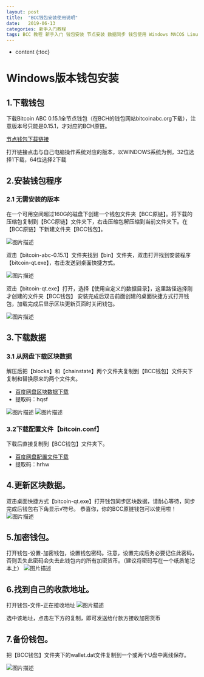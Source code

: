 ```yaml
---
layout: post
title:  "BCC钱包安装使用说明"
date:   2019-06-13
categories: 新手入门教程
tags: BCC 教程 新手入门 钱包安装 节点安装 数据同步 钱包使用 Windows MACOS Linux
---
```


* content
{:toc}

# Windows版本钱包安装
## 1.下载钱包

下载Bitcoin ABC 0.15.1全节点钱包（在BCH的钱包网站bitcoinabc.org下载），注意版本号只能是0.15.1，才对应的BCH原链。

[节点钱包下载链接](https://download.bitcoinabc.org/0.15.1/)

打开链接点击与自己电脑操作系统对应的版本，以WINDOWS系统为例，32位选择1下载，64位选择2下载
 

## 2.安装钱包程序

### 2.1 无需安装的版本

在一个可用空间超过160G的磁盘下创建一个钱包文件夹【BCC原链】。将下载的压缩包复制到【BCC原链】文件夹下，右击压缩包解压缩到当前文件夹下。在【BCC原链】下新建文件夹【BCC钱包】。

![图片描述](https://bitcoincashcn.github.io/pic/wallet01.png)


双击【bitcoin-abc-0.15.1】文件夹找到【bin】文件夹，双击打开找到安装程序【bitcoin-qt.exe】，右击发送到桌面快捷方式。

![图片描述](https://bitcoincashcn.github.io/pic/wallet02.png)
 
双击【bitcoin-qt.exe】打开，选择【使用自定义的数据目录】，这里路径选择刚才创建的文件夹【BCC钱包】
 安装完成后双击前面创建的桌面快捷方式打开钱包，加载完成后显示区块更新页面时关闭钱包。
 
![图片描述](https://bitcoincashcn.github.io/pic/wallet03.png)


## 3.下载数据

### 3.1 从网盘下载区块数据

解压后把【blocks】和【chainstate】两个文件夹复制到【BCC钱包】文件夹下复制和替换原来的两个文件夹。

* [百度网盘区块数据下载](https://pan.baidu.com/s/172fw2j-Kbwr_X3fhorzSKg)
* 提取码：hqsf

![图片描述](https://bitcoincashcn.github.io/pic/wallet04.png)
![图片描述](https://bitcoincashcn.github.io/pic/wallet05.png)

### 3.2下载配置文件【bitcoin.conf】

下载后直接复制到【BCC钱包】文件夹下。

* [百度网盘配置文件下载](https://pan.baidu.com/s/1o1eFnOTvVaABuvNyCUgsdQ)
* 提取码：hrhw


## 4.更新区块数据。

双击桌面快捷方式【bitcoin-qt.exe】打开钱包同步区块数据，请耐心等待，同步完成后钱包右下角显示√符号。
恭喜你，你的BCC原链钱包可以使用啦！
![图片描述](https://bitcoincashcn.github.io/pic/wallet06.png)

## 5.加密钱包。

打开钱包-设置-加密钱包，设置钱包密码。注意，设置完成后务必要记住此密码，否则丢失此密码会失去此钱包内的所有加密货币。（建议将密码写在一个纸质笔记本上）
![图片描述](https://bitcoincashcn.github.io/pic/wallet07.png)

## 6.找到自己的收款地址。

打开钱包-文件-正在接收地址
![图片描述](https://bitcoincashcn.github.io/pic/wallet08.png)

选中该地址，点击左下方的复制，即可发送给付款方接收加密货币

## 7.备份钱包。

把【BCC钱包】文件夹下的wallet.dat文件复制到一个或两个U盘中离线保存。

![图片描述](https://bitcoincashcn.github.io/pic/wallet09.png)

